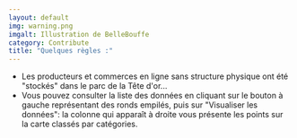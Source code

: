 ```yaml
---
layout: default
img: warning.png
imgalt: Illustration de BelleBouffe
category: Contribute
title: "Quelques règles :"
---
```

  - Les producteurs et commerces en ligne sans structure physique ont été "stockés" dans le parc de la Tête d'or...
  - Vous pouvez consulter la liste des données en cliquant sur le bouton à gauche représentant des ronds empilés, puis sur "Visualiser les données": la colonne qui apparaît à droite vous présente les points sur la carte classés par catégories.

